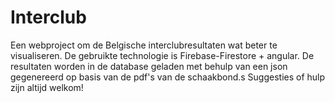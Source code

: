 # Interclub

Een webproject om de Belgische interclubresultaten wat beter te visualiseren. 
De gebruikte technologie is Firebase-Firestore + angular. De resultaten worden in de database geladen met behulp van een json gegenereerd op basis van de pdf's van de schaakbond.s Suggesties of hulp zijn altijd welkom!
